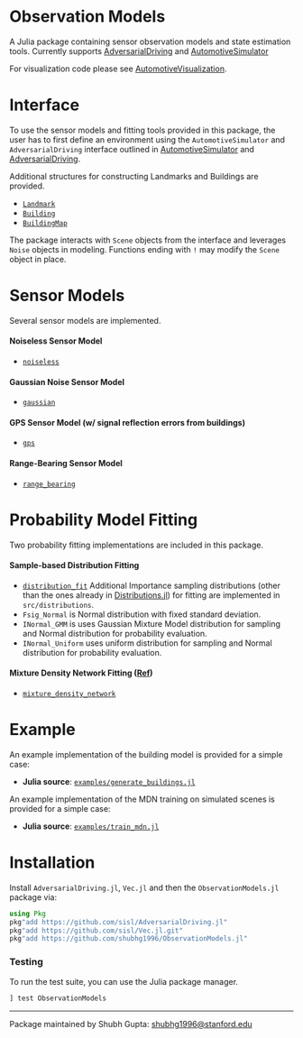 ﻿# Observation Models

A Julia package containing sensor observation models and state estimation tools. Currently supports [AdversarialDriving](https://github.com/sisl/AdversarialDriving.jl) and [AutomotiveSimulator](https://github.com/sisl/AutomotiveSimulator.jl)

For visualization code please see [AutomotiveVisualization](https://github.com/sisl/AutomotiveVisualization.jl).

# Interface
To use the sensor models and fitting tools provided in this package, the user has to first define an environment using the `AutomotiveSimulator` and `AdversarialDriving` interface outlined in [AutomotiveSimulator](https://github.com/sisl/AutomotiveSimulator.jl) and [AdversarialDriving](https://github.com/sisl/AdversarialDriving.jl).

Additional structures for constructing Landmarks and Buildings are provided.

* [`Landmark`](https://github.com/shubhg1996/ObservationModels.jl/blob/main/src/structs.jl)
* [`Building`](https://github.com/shubhg1996/ObservationModels.jl/blob/main/src/structs.jl)
* [`BuildingMap`](https://github.com/shubhg1996/ObservationModels.jl/blob/main/src/structs.jl)

The package interacts with `Scene` objects from the interface and leverages `Noise` objects in modeling. Functions ending with `!` may modify the `Scene` object in place.

# Sensor Models
Several sensor models are implemented.

#### Noiseless Sensor Model
* [`noiseless`](https://github.com/shubhg1996/ObservationModels.jl/tree/main/src/sensor_models/noiseless)

#### Gaussian Noise Sensor Model
* [`gaussian`](https://github.com/shubhg1996/ObservationModels.jl/tree/main/src/sensor_models/gaussian)

#### GPS Sensor Model (w/ signal reflection errors from buildings)
* [`gps`](https://github.com/shubhg1996/ObservationModels.jl/tree/main/src/sensor_models/gps)

#### Range-Bearing Sensor Model
* [`range_bearing`](https://github.com/shubhg1996/ObservationModels.jl/tree/main/src/sensor_models/range_bearing)

# Probability Model Fitting
Two probability fitting implementations are included in this package.

#### Sample-based Distribution Fitting
* [`distribution_fit`](https://github.com/shubhg1996/ObservationModels.jl/blob/main/src/learned_prob/distribution_fit.jl)
Additional Importance sampling distributions (other than the ones already in [Distributions.jl](https://github.com/JuliaStats/Distributions.jl)) for fitting are implemented in `src/distributions`.
* `Fsig_Normal` is Normal distribution with fixed standard deviation.
* `INormal_GMM` is uses Gaussian Mixture Model distribution for sampling and Normal distribution for probability evaluation. 
* `INormal_Uniform` uses uniform distribution for sampling and Normal distribution for probability evaluation.

#### Mixture Density Network Fitting ([Ref](https://publications.aston.ac.uk/id/eprint/373/1/NCRG_94_004.pdf))
* [`mixture_density_network`](https://github.com/shubhg1996/ObservationModels.jl/blob/main/src/learned_prob/mixture_density_network.jl)

# Example

An example implementation of the building model is provided for a simple case:
* **Julia source**: [`examples/generate_buildings.jl`](https://github.com/shubhg1996/ObservationModels.jl/blob/main/examples/generate_buildings.jl)

An example implementation of the MDN training on simulated scenes is provided for a simple case:
* **Julia source**: [`examples/train_mdn.jl`](https://github.com/shubhg1996/ObservationModels.jl/blob/master/examples/train_mdn.jl)

# Installation 

Install `AdversarialDriving.jl`, `Vec.jl` and then the `ObservationModels.jl` package via:
```julia 
using Pkg
pkg"add https://github.com/sisl/AdversarialDriving.jl"
pkg"add https://github.com/sisl/Vec.jl.git"
pkg"add https://github.com/shubhg1996/ObservationModels.jl"
```

### Testing
To run the test suite, you can use the Julia package manager.
```julia
] test ObservationModels
```

---
Package maintained by Shubh Gupta: shubhg1996@stanford.edu
